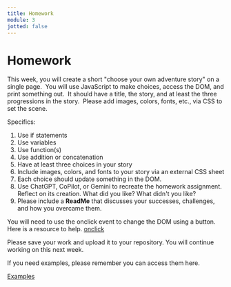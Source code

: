 ```yaml
---
title: Homework
module: 3
jotted: false
---
```


# Homework

This week, you will create a short "choose your own adventure story" on a single page.  You will use JavaScript to make choices, access the DOM, and print something out.  It should have a title, the story, and at least the three progressions in the story.  Please add images, colors, fonts, etc., via CSS to set the scene.

Specifics:

1. Use if statements
2. Use variables
3. Use function(s)
4. Use addition or concatenation
5. Have at least three choices in your story
6. Include images, colors, and fonts to your story via an external CSS sheet
7. Each choice should update something in the DOM. 
9. Use ChatGPT, CoPilot, or Gemini to recreate the homework assignment. Reflect on its creation.  What did you like? What didn't you like?
10. Please include a **ReadMe** that discusses your successes, challenges, and how you overcame them.

You will need to use the onclick event to change the DOM using a button.  Here is a resource to help. <a href="https://www.w3schools.com/jsref/event_onclick.asp" target="_blank">onclick</a>

Please save your work and upload it to your repository. You will continue working on this next week.

If you need examples, please remember you can access them here.

[Examples](https://github.com/Montana-Media-Arts/441-WebTech-Spring2025-Examples/tree/main/Week%203)